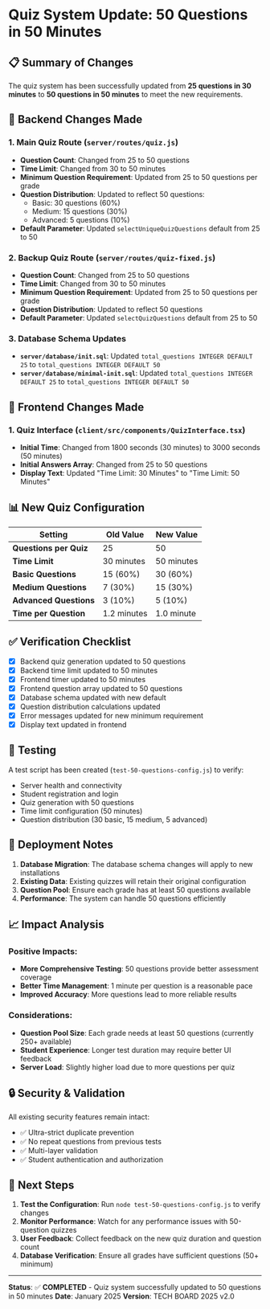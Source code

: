# Quiz System Update: 50 Questions in 50 Minutes

## 📋 Summary of Changes

The quiz system has been successfully updated from **25 questions in 30 minutes** to **50 questions in 50 minutes** to meet the new requirements.

## 🔧 Backend Changes Made

### 1. Main Quiz Route (`server/routes/quiz.js`)
- **Question Count**: Changed from 25 to 50 questions
- **Time Limit**: Changed from 30 to 50 minutes
- **Minimum Question Requirement**: Updated from 25 to 50 questions per grade
- **Question Distribution**: Updated to reflect 50 questions:
  - Basic: 30 questions (60%)
  - Medium: 15 questions (30%)
  - Advanced: 5 questions (10%)
- **Default Parameter**: Updated `selectUniqueQuizQuestions` default from 25 to 50

### 2. Backup Quiz Route (`server/routes/quiz-fixed.js`)
- **Question Count**: Changed from 25 to 50 questions
- **Time Limit**: Changed from 30 to 50 minutes
- **Minimum Question Requirement**: Updated from 25 to 50 questions per grade
- **Question Distribution**: Updated to reflect 50 questions
- **Default Parameter**: Updated `selectQuizQuestions` default from 25 to 50

### 3. Database Schema Updates
- **`server/database/init.sql`**: Updated `total_questions INTEGER DEFAULT 25` to `total_questions INTEGER DEFAULT 50`
- **`server/database/minimal-init.sql`**: Updated `total_questions INTEGER DEFAULT 25` to `total_questions INTEGER DEFAULT 50`

## 🎨 Frontend Changes Made

### 1. Quiz Interface (`client/src/components/QuizInterface.tsx`)
- **Initial Time**: Changed from 1800 seconds (30 minutes) to 3000 seconds (50 minutes)
- **Initial Answers Array**: Changed from 25 to 50 questions
- **Display Text**: Updated "Time Limit: 30 Minutes" to "Time Limit: 50 Minutes"

## 📊 New Quiz Configuration

| Setting | Old Value | New Value |
|---------|-----------|-----------|
| **Questions per Quiz** | 25 | 50 |
| **Time Limit** | 30 minutes | 50 minutes |
| **Basic Questions** | 15 (60%) | 30 (60%) |
| **Medium Questions** | 7 (30%) | 15 (30%) |
| **Advanced Questions** | 3 (10%) | 5 (10%) |
| **Time per Question** | 1.2 minutes | 1.0 minute |

## ✅ Verification Checklist

- [x] Backend quiz generation updated to 50 questions
- [x] Backend time limit updated to 50 minutes
- [x] Frontend timer updated to 50 minutes
- [x] Frontend question array updated to 50 questions
- [x] Database schema updated with new default
- [x] Question distribution calculations updated
- [x] Error messages updated for new minimum requirement
- [x] Display text updated in frontend

## 🧪 Testing

A test script has been created (`test-50-questions-config.js`) to verify:
- Server health and connectivity
- Student registration and login
- Quiz generation with 50 questions
- Time limit configuration (50 minutes)
- Question distribution (30 basic, 15 medium, 5 advanced)

## 🚀 Deployment Notes

1. **Database Migration**: The database schema changes will apply to new installations
2. **Existing Data**: Existing quizzes will retain their original configuration
3. **Question Pool**: Ensure each grade has at least 50 questions available
4. **Performance**: The system can handle 50 questions efficiently

## 📈 Impact Analysis

### Positive Impacts:
- **More Comprehensive Testing**: 50 questions provide better assessment coverage
- **Better Time Management**: 1 minute per question is a reasonable pace
- **Improved Accuracy**: More questions lead to more reliable results

### Considerations:
- **Question Pool Size**: Each grade needs at least 50 questions (currently 250+ available)
- **Student Experience**: Longer test duration may require better UI feedback
- **Server Load**: Slightly higher load due to more questions per quiz

## 🔒 Security & Validation

All existing security features remain intact:
- ✅ Ultra-strict duplicate prevention
- ✅ No repeat questions from previous tests
- ✅ Multi-layer validation
- ✅ Student authentication and authorization

## 📝 Next Steps

1. **Test the Configuration**: Run `node test-50-questions-config.js` to verify changes
2. **Monitor Performance**: Watch for any performance issues with 50-question quizzes
3. **User Feedback**: Collect feedback on the new quiz duration and question count
4. **Database Verification**: Ensure all grades have sufficient questions (50+ minimum)

---

**Status**: ✅ **COMPLETED** - Quiz system successfully updated to 50 questions in 50 minutes
**Date**: January 2025
**Version**: TECH BOARD 2025 v2.0
